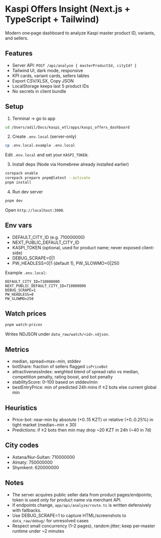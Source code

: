 # Kaspi Offers Insight (Next.js + TypeScript + Tailwind)

Modern one‑page dashboard to analyze Kaspi master product ID, variants, and sellers.

## Features
- Server API: `POST /api/analyze { masterProductId, cityId? }`
- Tailwind UI, dark mode, responsive
- KPI cards, variant cards, sellers tables
- Export CSV/XLSX, Copy JSON
- LocalStorage keeps last 5 product IDs
- No secrets in client bundle

## Setup
1) Terminal → go to app
```bash
cd /Users/adil/Docs/kaspi_etl/apps/kaspi_offers_dashboard
```
2) Create `.env.local` (server-only)
```bash
cp .env.local.example .env.local
```
Edit `.env.local` and set your `KASPI_TOKEN`.

3) Install deps (Node via Homebrew already installed earlier)
```bash
corepack enable
corepack prepare pnpm@latest --activate
pnpm install
```

4) Run dev server
```bash
pnpm dev
```
Open `http://localhost:3000`.

## Env vars
- DEFAULT_CITY_ID (e.g. 710000000)
- NEXT_PUBLIC_DEFAULT_CITY_ID
- KASPI_TOKEN (optional, used for product name; never exposed client-side)
- DEBUG_SCRAPE=0|1
- PW_HEADLESS=0|1 (default 1), PW_SLOWMO=0|250

Example `.env.local`:

```
DEFAULT_CITY_ID=710000000
NEXT_PUBLIC_DEFAULT_CITY_ID=710000000
DEBUG_SCRAPE=1
PW_HEADLESS=0
PW_SLOWMO=250
```

## Watch prices
```bash
pnpm watch:prices
```
Writes NDJSON under `data_raw/watch/<id>.ndjson`.

## Metrics
- median, spread=max−min, stddev
- botShare: fraction of sellers flagged `isPriceBot`
- attractivenessIndex: weighted blend of spread ratio vs median, competition penalty, rating boost, and bot penalty
- stabilityScore: 0–100 based on stddev/min
- bestEntryPrice: min of predicted 24h mins if ≥2 bots else current global min

## Heuristics
- Price-bot: near-min by absolute (+0..15 KZT) or relative (+0..0.25%) in tight market (median−min ≤ 30)
- Predictions: if ≥2 bots then min may drop ~20 KZT in 24h (~40 in 7d)

## City codes
- Astana/Nur‑Sultan: 710000000
- Almaty: 750000000
- Shymkent: 620000000

## Notes
- The server acquires public seller data from product pages/endpoints; token is used only for product name via merchant API.
- If endpoints change, `app/api/analyze/route.ts` is written defensively with fallbacks.
- Use DEBUG_SCRAPE=1 to capture HTML/screenshots to `data_raw/debug/` for unresolved cases
- Respect small concurrency (1–2 pages), random jitter; keep per‑master runtime under ~2 minutes


